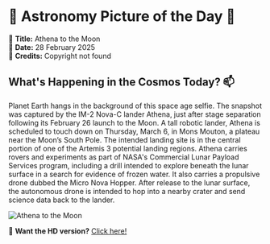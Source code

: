 # 🌌 **Astronomy Picture of the Day** 🌌

🔭 **Title:** Athena to the Moon  
📅 **Date:** 28 February 2025  
📸 **Credits:** Copyright not found  

## **What's Happening in the Cosmos Today?** 📫

Planet Earth hangs in the background of this space age selfie. The snapshot was captured by the IM-2 Nova-C lander Athena, just after stage separation following its February 26 launch to the Moon. A tall robotic lander, Athena is scheduled to touch down on Thursday, March 6, in Mons Mouton, a plateau near the Moon’s South Pole. The intended landing site is in the central portion of one of the Artemis 3 potential landing regions. Athena carries rovers and experiments as part of NASA's Commercial Lunar Payload Services program, including a drill intended to explore beneath the lunar surface in a search for evidence of frozen water. It also carries a propulsive drone dubbed the Micro Nova Hopper. After release to the lunar surface, the autonomous drone is intended to hop into a nearby crater and send science data back to the lander.


![Athena to the Moon](https://apod.nasa.gov/apod/image/2502/AthenaEarth1024.jpg)

🌠 **Want the HD version?** [Click here!](https://apod.nasa.gov/apod/image/2502/AthenaEarth.png)
